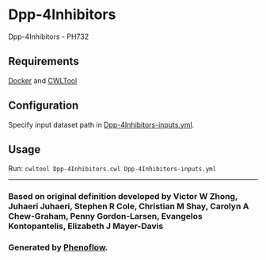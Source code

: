 # Dpp-4Inhibitors

Dpp-4Inhibitors - PH732

## Requirements

[Docker](https://docs.docker.com/install/) and [CWLTool](https://github.com/common-workflow-language/cwltool#install)

## Configuration

Specify input dataset path in [Dpp-4Inhibitors-inputs.yml](Dpp-4Inhibitors-inputs.yml).

## Usage

Run: `cwltool Dpp-4Inhibitors.cwl Dpp-4Inhibitors-inputs.yml`

***

### Based on original definition developed by Victor W Zhong, Juhaeri Juhaeri, Stephen R Cole, Christian M Shay, Carolyn A Chew-Graham, Penny Gordon-Larsen, Evangelos Kontopantelis, Elizabeth J Mayer-Davis
### Generated by [Phenoflow](https://kclhi.org/phenoflow).
